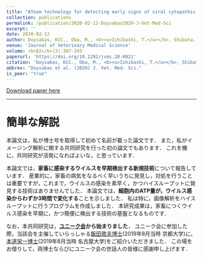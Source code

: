 ```yaml
---
title: "ATeam technology for detecting early signs of viral cytopathic effect"
collection: publications
permalink: /publication/2020-02-12-Doysabas2020-J-Vet-Med-Sci
excerpt: ''
date: 2020-02-12
author: Doysabas, KCC., Oba, M., <b><u>Ishibashi, T.</u></b>, Shibata, H., Takemae, H, Shimoda, H., Mizutani, T., Iida, A., Hondo, E.<sup>†</sup>
venue: 'Journal of Veterinary Medical Science'
volume: <b>82</b>(3):387-393
paperurl: 'https://doi.org/10.1292/jvms.20-0021'
citation: 'Doysabas, KCC., Oba, M., <b><u>Ishibashi, T.</u></b>, Shibata, H., Takemae, H, Shimoda, H., Mizutani, T., Iida, A., Hondo, E.<sup>†</sup> (2020) <i>Journal of Veterinary Medical Science</i>, <b>82</b>(3):387-393.'
abbrev: "Doysabas et al. (2020) J. Vet. Med. Sci."
is_peer: "true"
---
```


[Download paper here](https://www.jstage.jst.go.jp/article/jvms/82/3/82_20-0021/_pdf/-char/en)

---

# 簡単な解説

本論文は，私が博士号を取得して初めて名前が載った論文です．
また，私がイメージング解析に関する共同研究を行った初の論文でもあります．
これを機に，共同研究が活発になればよいな，と思っています．

本論文では，**家畜に感染するウイルスを早期検出する新規技術**について報告しています．
産業的に，家畜の病気をなるべく早いうちに発見し，対処を行うことは重要ですが，これまで，ウイルスの感染を素早く，かつハイスループットに発見する技術はありませんでした．
本論文では，**細胞内のATP量が，ウイルス感染からわずか3時間で変化する**ことを示しました．
私は特に，画像解析をハイスループットに行うプログラムを作成しました．
本研究成果は，家畜につくウイルス感染を早期に，かつ簡便に検出する技術の基盤となるものです．

なお，本共同研究は，**[ユニーク会](https://sites.google.com/view/animal-geeks/)から始まりました．**
ユニーク会に参加した際，当該会を主催していらっしゃる[飯田敦夫博士](https://sites.google.com/site/tol24682/profile)(2019年8月当時 京都大学)に，[本道栄一博士](https://sites.google.com/view/animal-morphology)(2019年8月当時 名古屋大学)をご紹介いただきました．
この場をお借りして，両博士ならびにユニーク会の世話人の皆様に感謝申し上げます．
